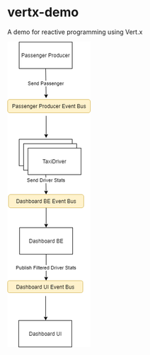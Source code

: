 # vertx-demo
A demo for reactive programming using Vert.x


![Application Architecture](https://github.com/oskiegarcia/vertx-demo/blob/master/archi.png)




